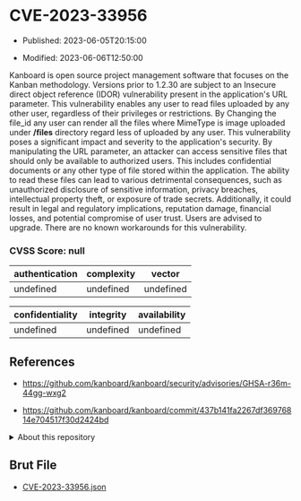 # CVE-2023-33956

- Published: 2023-06-05T20:15:00

- Modified: 2023-06-06T12:50:00

Kanboard is open source project management software that focuses on the Kanban methodology. Versions prior to 1.2.30 are subject to an Insecure direct object reference (IDOR) vulnerability present in the application's URL parameter. This vulnerability enables any user to read files uploaded by any other user, regardless of their privileges or restrictions. By Changing the file_id any user can render all the files where MimeType is image uploaded under **/files** directory regard less of uploaded by any user. This vulnerability poses a significant impact and severity to the application's security. By manipulating the URL parameter, an attacker can access sensitive files that should only be available to authorized users. This includes confidential documents or any other type of file stored within the application. The ability to read these files can lead to various detrimental consequences, such as unauthorized disclosure of sensitive information, privacy breaches, intellectual property theft, or exposure of trade secrets. Additionally, it could result in legal and regulatory implications, reputation damage, financial losses, and potential compromise of user trust. Users are advised to upgrade. There are no known workarounds for this vulnerability.



### CVSS Score: **null**

| authentication | complexity | vector |
| --- | --- | --- |
| undefined | undefined | undefined |

| confidentiality | integrity | availability |
| --- | --- | --- |
| undefined | undefined | undefined |

## References

* https://github.com/kanboard/kanboard/security/advisories/GHSA-r36m-44gg-wxg2

* https://github.com/kanboard/kanboard/commit/437b141fa2267df36976814e704517f30d2424bd

<details>
<summary>About this repository</summary> 

  This repository is part of the project [Live Hack CVE](https://github.com/Live-Hack-CVE). Main website can be found [www.live-hack.org](https://www.live-hack.org) 
  
  Made by [Sn0wAlice](https://github.com/Sn0wAlice) for the people that care about security and need to have a feed of the latest CVEs. Hope you enjoy it, don't forget to star the repo and follow me on [Twitter](https://twitter.com/Sn0wAlice) and [Github](https://github.com/Sn0wAlice). And that is my [personnal website](https://www.alice-snow.me/)

  - [Home Page](https://github.com/Live-Hack-CVE)
  - [Framework](https://github.com/Live-Hack-CVE/cve-framework)
  - [CVE database](https://github.com/Live-Hack-CVE/full_database)
  - [Changelog](https://github.com/Live-Hack-CVE/Changelog)
</details>

## Brut File

* [CVE-2023-33956.json](https://raw.githubusercontent.com/Live-Hack-CVE/full_database/main/cves/2023/CVE-2023-33956.json)

